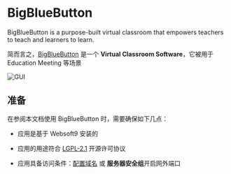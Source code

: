 # BigBlueButton

BigBlueButton is a purpose-built virtual classroom that empowers teachers to teach and learners to learn.

简而言之，[BigBlueButton](https://bigbluebutton.org/) 是一个 **Virtual Classroom Software**，它被用于 Education Meeting  等场景


![GUI](https://libs.websoft9.com/Websoft9/DocsPicture/zh/bigbluebutton/bigbluebutton-gui-websoft9.png)


## 准备

在参阅本文档使用 BigBlueButton 时，需要确保如下几点：

- 应用是基于 Websoft9 安装的

- 应用的用途符合 [LGPL-2.1](https://opensource.org/licenses/LGPL-2.1) 开源许可协议

- 应用具备访问条件：[配置域名](./guide/appsetdomain) 或 **服务器安全组**开启网外端口